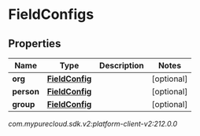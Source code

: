 # FieldConfigs


## Properties

| Name | Type | Description | Notes |
| ------------ | ------------- | ------------- | ------------- |
| **org** | [**FieldConfig**](FieldConfig) |  |  [optional] |
| **person** | [**FieldConfig**](FieldConfig) |  |  [optional] |
| **group** | [**FieldConfig**](FieldConfig) |  |  [optional] |




_com.mypurecloud.sdk.v2:platform-client-v2:212.0.0_
